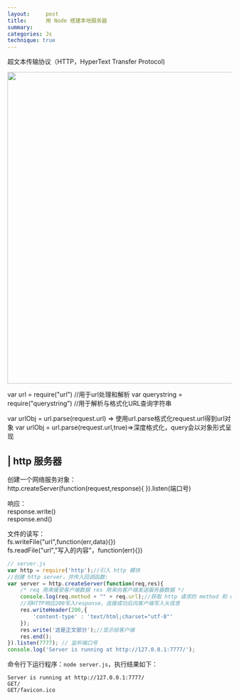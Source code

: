 ```yaml
---
layout:     post
title:      用 Node 搭建本地服务器
summary: 
categories: Js
technique: true
---
```


超文本传输协议（HTTP，HyperText Transfer Protocol)

<img src="https://raw.githubusercontent.com/Selenamona/Selenamona.github.io/master/assets/images/http.jpg" width="700"/>

var url = require("url")   //用于url处理和解析
var querystring = require("querystring")   //用于解析与格式化URL查询字符串

var urlObj = url.parse(request.url) => 使用url.parse格式化request.url得到url对象
var urlObj = url.parse(request.url,true)=>深度格式化，query会以对象形式呈现

## | http 服务器

创建一个网络服务对象：   
http.createServer(function(request,response){ }).listen(端口号)  

响应：    
response.write()   
response.end()  

文件的读写：      
fs.writeFile("url",function(err,data){})    
fs.readFile("url","写入的内容"，function(err){})

```javascript
// server.js
var http = require('http');//引入 http 模块
//创建 http server，并传入回调函数:
var server = http.createServer(function(req,res){
    /* req 用来接受客户端数据 res 用来向客户端发送服务器数据 */ 
    console.log(req.method + "" + req.url);//获取 http 请求的 method 和 url
    //将HTTP响应200写入response，连接成功后向客户端写入头信息 
    res.writeHeader(200,{ 
        'content-type' : 'text/html;charset="utf-8"'
    });
    res.write('这是正文部分');//显示给客户端
    res.end();
}).listen(7777); // 监听端口号
console.log('Server is running at http://127.0.0.1:7777/');
```

命令行下运行程序：`node server.js`，执行结果如下：

```
Server is running at http://127.0.0.1:7777/
GET/
GET/favicon.ico
```
 